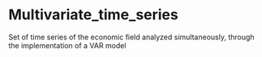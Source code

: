 # Multivariate_time_series
Set of time series of the economic field analyzed simultaneously, through the implementation of a VAR model
